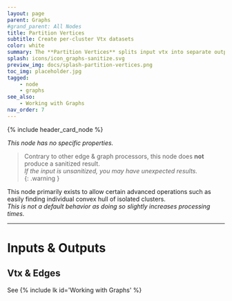 ```yaml
---
layout: page
parent: Graphs
#grand_parent: All Nodes
title: Partition Vertices
subtitle: Create per-cluster Vtx datasets
color: white
summary: The **Partition Vertices** splits input vtx into separate output groups, so that each Edge dataset is associated to a unique Vtx dataset (as opposed to a shared Vtx dataset for multiple edge groups)
splash: icons/icon_graphs-sanitize.svg
preview_img: docs/splash-partition-vertices.png
toc_img: placeholder.jpg
tagged:
    - node
    - graphs
see_also:
    - Working with Graphs
nav_order: 7
---
```


{% include header_card_node %}

*This node has no specific properties.*

> Contrary to other edge & graph processors, this node does **not** produce a sanitized result.  
> *If the input is unsanitized, you may have unexpected results.*  
{: .warning }

This node primarily exists to allow certain advanced operations such as easily finding individual convex hull of isolated clusters.  
*This is not a default behavior as doing so slightly increases processing times.*

---
# Inputs & Outputs
## Vtx & Edges
See {% include lk id='Working with Graphs' %}